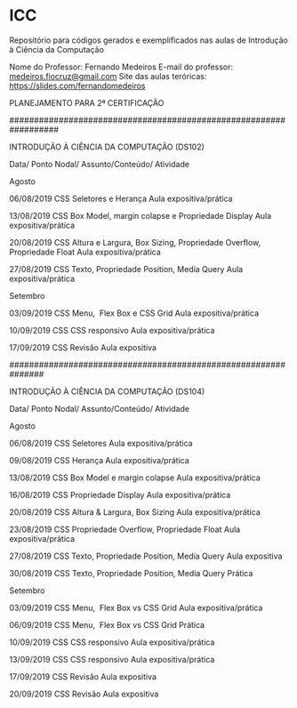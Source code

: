 ﻿# ICC
Repositório para códigos gerados e exemplificados nas aulas de Introdução à Ciência da Computação

Nome do Professor: Fernando Medeiros
E-mail do professor: medeiros.fiocruz@gmail.com
Site das aulas teróricas: https://slides.com/fernandomedeiros




PLANEJAMENTO PARA 2ª CERTIFICAÇÃO 

##################################################################


INTRODUÇÃO À CIÊNCIA DA COMPUTAÇÃO (DS102)

Data/ Ponto Nodal/ Assunto/Conteúdo/ Atividade


Agosto


06/08/2019
CSS
Seletores e Herança
Aula expositiva/prática

13/08/2019
CSS
Box Model, margin colapse e Propriedade Display
Aula expositiva/prática

20/08/2019
CSS
Altura e Largura, Box Sizing, Propriedade Overflow, Propriedade Float
Aula expositiva/prática

27/08/2019
CSS
Texto, Propriedade Position, Media Query
Aula expositiva/prática


Setembro



03/09/2019
CSS
Menu,  Flex Box e CSS Grid
Aula expositiva/prática

10/09/2019
CSS
CSS responsivo
Aula expositiva/prática

17/09/2019
CSS
Revisão
Aula expositiva


###############################################################


INTRODUÇÃO À CIÊNCIA DA COMPUTAÇÃO (DS104)

Data/ Ponto Nodal/ Assunto/Conteúdo/ Atividade


Agosto


06/08/2019
CSS
Seletores
Aula expositiva/prática

09/08/2019
CSS
Herança
Aula expositiva/prática

13/08/2019
CSS
Box Model e  margin colapse
Aula expositiva/prática

16/08/2019
CSS
Propriedade Display
Aula expositiva/prática

20/08/2019
CSS
Altura & Largura, Box Sizing
Aula expositiva/prática

23/08/2019
CSS
Propriedade Overflow, Propriedade Float
Aula expositiva/prática

27/08/2019
CSS
Texto, Propriedade Position, Media Query
Aula expositiva

30/08/2019
CSS
Texto, Propriedade Position, Media Query
 Prática


Setembro


03/09/2019
CSS
Menu,  Flex Box vs CSS Grid
Aula expositiva/prática

06/09/2019
CSS
Menu,  Flex Box vs CSS Grid
Prática

10/09/2019
CSS
CSS responsivo
Aula expositiva/prática

13/09/2019
CSS
CSS responsivo 
Aula expositiva/prática

17/09/2019
CSS
Revisão
Aula expositiva

20/09/2019
CSS
Revisão
Aula expositiva








